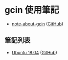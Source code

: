 
# gcin 使用筆記

* [note-about-gcin](https://samwhelp.github.io/note-about-gcin/) ([GitHub](https://github.com/samwhelp/note-about-gcin))


## 筆記列表

* [Ubuntu 18.04](https://samwhelp.github.io/note-about-gcin/ubuntu/18.04/#/) ([GitHub](https://github.com/samwhelp/note-about-gcin/tree/gh-pages/ubuntu/18.04))
